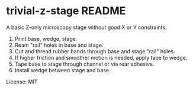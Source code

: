 # trivial-z-stage README

A basic Z-only microscopy stage without good X or Y constraints.

1. Print base, wedge, stage.
2. Ream "rail" holes in base and stage.
3. Cut and thread rubber bands through base and stage "rail" holes.
4. If higher friction and smoother motion is needed, apply tape to wedge.
5. Tape base to stage through channel or via rear adhesive.
6. Install wedge between stage and base.

License: MIT
